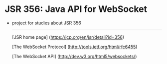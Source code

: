 JSR 356: Java API for WebSocket
============

* project for studies about JSR 356

  
  
   ---------------------------------------------------------------------------------------------------
    [JSR home page]   (https://jcp.org/en/jsr/detail?id=356)
    
    [The WebSocket Protocol] (http://tools.ietf.org/html/rfc6455)
    
    [The WebSocket API] (http://dev.w3.org/html5/websockets/)
    
    
    
    
  


